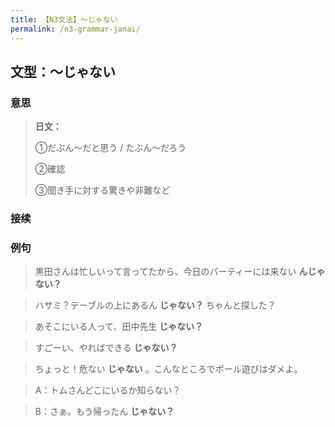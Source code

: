 ```yaml
---
title: 【N3文法】～じゃない
permalink: /n3-grammar-janai/
---
```


## 文型：～じゃない

### 意思

> **日文：**
> 
> ①だぶん～だと思う / たぶん～だろう
> 
> ②確認
> 
> ③聞き手に対する驚きや非難など


### 接续



### 例句

> 黒田さんは忙しいって言ってたから、今日のパーティーには来ない **んじゃない？**

> ハサミ？テーブルの上にあるん **じゃない？** ちゃんと探した？

> あそこにいる人って、田中先生 **じゃない？**

> すごーい、やればできる **じゃない？**

> ちょっと！危ない **じゃない** 。こんなところでボール遊びはダメよ。

> A：トムさんどこにいるか知らない？

> B：さぁ。もう帰ったん **じゃない？**

